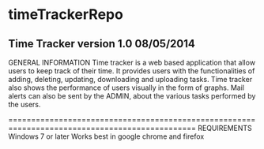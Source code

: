 timeTrackerRepo
===============

Time Tracker version 1.0 08/05/2014
-----------------------------------------------------------------------------------------------
GENERAL INFORMATION
Time tracker is a web based application that allow users to keep track of their time.
It provides users with the functionalities of adding, deleting, updating, downloading and uploading tasks.
Time tracker also shows the performance of users visually in the form of graphs.
Mail alerts can also be sent by the ADMIN, about the various tasks performed by the users.

===============================================================================================
REQUIREMENTS
Windows 7 or later
Works best in google chrome and firefox
